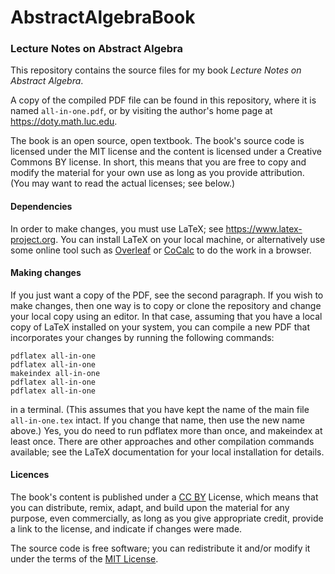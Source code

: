 # AbstractAlgebraBook

### Lecture Notes on Abstract Algebra

This repository contains the source files for my book
*Lecture Notes on Abstract Algebra*.

A copy of the compiled PDF file can be found in this repository, where
it is named `all-in-one.pdf`, or by visiting the author's home page at
<https://doty.math.luc.edu>.


The book is an open source, open textbook. The book's source code is
licensed under the MIT license and the content is licensed under a
Creative Commons BY license. In short, this means that you are free to
copy and modify the material for your own use as long as you provide
attribution. (You may want to read the actual licenses; see below.)


#### Dependencies

In order to make changes, you must use LaTeX; see
<https://www.latex-project.org>. You can install LaTeX on your local
machine, or alternatively use some online tool such as
[Overleaf](https://www.overleaf.com/) or
[CoCalc](https://cocalc.com/) to do the work in a browser.

#### Making changes

If you just want a copy of the PDF, see the second paragraph. If you
wish to make changes, then one way is to copy or clone the repository
and change your local copy using an editor.
In that case, assuming that you have a local copy of
LaTeX installed on your system, you can compile a new PDF that
incorporates your changes by running the following commands:
```
pdflatex all-in-one
pdflatex all-in-one
makeindex all-in-one
pdflatex all-in-one
pdflatex all-in-one
```
in a terminal. (This assumes that you have kept the name of the main
file `all-in-one.tex` intact. If you change that name, then use the
new name above.)  Yes, you do need to run pdflatex more than
once, and makeindex at least once.
There are other approaches and other compilation commands
available; see the LaTeX documentation for your local installation
for details.


#### Licences

The book's content is published under a
[CC BY](https://creativecommons.org/licenses/by/4.0)
License, which means
that you can distribute, remix, adapt, and build upon the material for
any purpose, even commercially, as long as you give appropriate
credit, provide a link to the license, and indicate if changes were
made.

The source code is free software; you can redistribute it and/or
modify it under the terms of the
[MIT License](https://opensource.org/license/mit).

